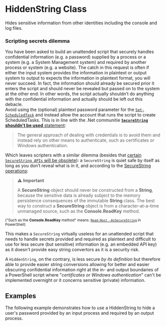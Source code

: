 # HiddenString Class
Hides sensitive information from other identities including the console and log files.

### Scripting secrets dilemma
You have been asked to build an unattended script that securely handles confidential information (e.g. a password) supplied by a process or a system (e.g. a System Management system) and required by another process or system (e.g. a website). The catch in this request is often if either the input system provides the information in plaintext or output system to output to expects the information in plaintext format, you will never succeed. In fact, the information should already be secured prior it enters the script and should never be revealed but passed on to the system at the other end. In other words, the script actually shouldn’t do anything with the confidential information and actually should be left out this debacle.  
Avoid using the (optional) plaintext password parameter for the [`Set-ScheduledTask`](https://docs.microsoft.com/powershell/module/scheduledtasks/set-scheduledtask) and instead allow the account that runs the script to create ScheduledTasks.
This is in line with the .Net communitie [**`SecureString` shouldn't be used** statement](https://github.com/dotnet/platform-compat/blob/master/docs/DE0001.md):

> The general approach of dealing with credentials is to avoid them and instead rely on other means to authenticate, such as certificates or Windows authentication.

Which leaves scripters with a similar dilemma (besides that [certain `SecureString APIs` will be obsolete](https://github.com/dotnet/designs/pull/147)): a `SecureString` is quiet safe by itself as long as you don’t reveal what is in it, and according to the [SecureString operations](https://docs.microsoft.com/dotnet/api/system.security.securestring#securestring-operations):

> ⚠️ **Important**
>
> A **SecureString** object should never be constructed from a **String**, because the sensitive data is already subject to the memory persistence consequences of the immutable **String** class. The best way to construct a **SecureString** object is from a character-at-a-time unmanaged source, such as the **Console.ReadKey** method.

<sub>("Such as the **Console.ReadKey** method" means: [`Read-Host -AsSecureString`](https://docs.microsoft.com/powershell/module/microsoft.powershell.utility/read-host) in PowerShell)</sub>

This makes a `SecureString` virtually useless for an unattended script that needs to handle secrets provided and required as plaintext and difficult to use for less secure (but sensitive) information (e.g. an embedded API key) as it doesn't provide easy string convertors as it is a security risk.

A `HiddenString`, on the contrary, is less secure *by its definition* but therefore able to provide easier string conversions allowing for better and easier obscuring confidential information right at the in- and output boundaries of a PowerShell script where "*certificates or Windows authentication*" can't be implemented overnight or it concerns sensitive (private) information.

## Examples
The following example demonstrates how to use a HiddenString to hide a user's password provided by an input process and required by an output process.
